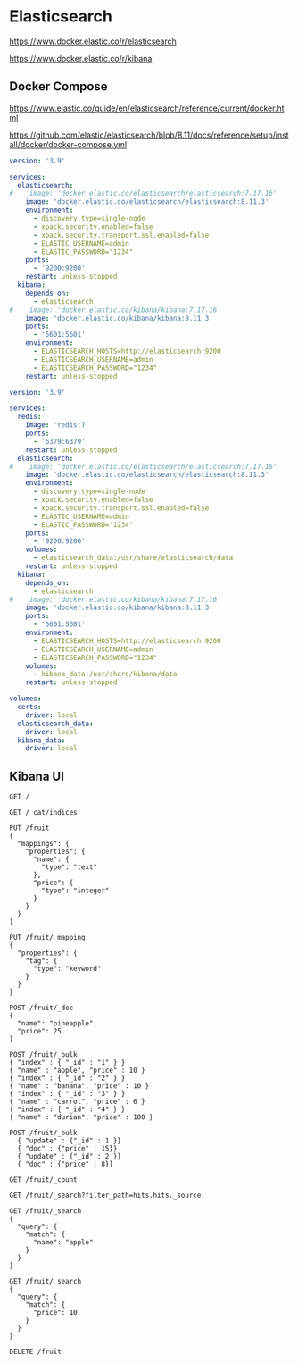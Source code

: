 # Elasticsearch

https://www.docker.elastic.co/r/elasticsearch

https://www.docker.elastic.co/r/kibana

## Docker Compose

https://www.elastic.co/guide/en/elasticsearch/reference/current/docker.html

https://github.com/elastic/elasticsearch/blob/8.11/docs/reference/setup/install/docker/docker-compose.yml

```yaml
version: '3.9'

services:
  elasticsearch:
#    image: 'docker.elastic.co/elasticsearch/elasticsearch:7.17.16'
    image: 'docker.elastic.co/elasticsearch/elasticsearch:8.11.3'
    environment:
      - discovery.type=single-node
      - xpack.security.enabled=false
      - xpack.security.transport.ssl.enabled=false
      - ELASTIC_USERNAME=admin
      - ELASTIC_PASSWORD="1234"
    ports:
      - '9200:9200'
    restart: unless-stopped
  kibana:
    depends_on:
      - elasticsearch
#    image: 'docker.elastic.co/kibana/kibana:7.17.16'
    image: 'docker.elastic.co/kibana/kibana:8.11.3'
    ports:
      - '5601:5601'
    environment:
      - ELASTICSEARCH_HOSTS=http://elasticsearch:9200
      - ELASTICSEARCH_USERNAME=admin
      - ELASTICSEARCH_PASSWORD="1234"
    restart: unless-stopped
```

```yaml
version: '3.9'

services:
  redis:
    image: 'redis:7'
    ports:
      - '6379:6379'
    restart: unless-stopped
  elasticsearch:
#    image: 'docker.elastic.co/elasticsearch/elasticsearch:7.17.16'
    image: 'docker.elastic.co/elasticsearch/elasticsearch:8.11.3'
    environment:
      - discovery.type=single-node
      - xpack.security.enabled=false
      - xpack.security.transport.ssl.enabled=false
      - ELASTIC_USERNAME=admin
      - ELASTIC_PASSWORD="1234"
    ports:
      - '9200:9200'
    volumes:
      - elasticsearch_data:/usr/share/elasticsearch/data
    restart: unless-stopped
  kibana:
    depends_on:
      - elasticsearch
#    image: 'docker.elastic.co/kibana/kibana:7.17.16'
    image: 'docker.elastic.co/kibana/kibana:8.11.3'
    ports:
      - '5601:5601'
    environment:
      - ELASTICSEARCH_HOSTS=http://elasticsearch:9200
      - ELASTICSEARCH_USERNAME=admin
      - ELASTICSEARCH_PASSWORD="1234"
    volumes:
      - kibana_data:/usr/share/kibana/data
    restart: unless-stopped

volumes:
  certs:
    driver: local
  elasticsearch_data:
    driver: local
  kibana_data:
    driver: local

```

## Kibana UI

```shell
GET /
```

```shell
GET /_cat/indices
```

```shell
PUT /fruit
{
  "mappings": {
    "properties": {
      "name": {
        "type": "text"
      },
      "price": {
        "type": "integer"
      }
    }
  }
}
```

```shell
PUT /fruit/_mapping
{
  "properties": {
    "tag": {
      "type": "keyword"
    }
  }
}
```

```shell
POST /fruit/_doc
{
  "name": "pineapple",
  "price": 25
}
```

```shell
POST /fruit/_bulk
{ "index" : { "_id" : "1" } }
{ "name" : "apple", "price" : 10 }
{ "index" : { "_id" : "2" } }
{ "name" : "banana", "price" : 10 }
{ "index" : { "_id" : "3" } }
{ "name" : "carrot", "price" : 6 }
{ "index" : { "_id" : "4" } }
{ "name" : "durian", "price" : 100 }
```

```shell
POST /fruit/_bulk
  { "update" : {"_id" : 1 }}
  { "doc" : {"price" : 15}}
  { "update" : {"_id" : 2 }}
  { "doc" : {"price" : 8}}
```

```shell
GET /fruit/_count
```

```shell
GET /fruit/_search?filter_path=hits.hits._source
```

```shell
GET /fruit/_search
{
  "query": {
    "match": {
      "name": "apple"
    }
  }
}
```

```shell
GET /fruit/_search
{
  "query": {
    "match": {
      "price": 10
    }
  }
}
```

```shell
DELETE /fruit
```
